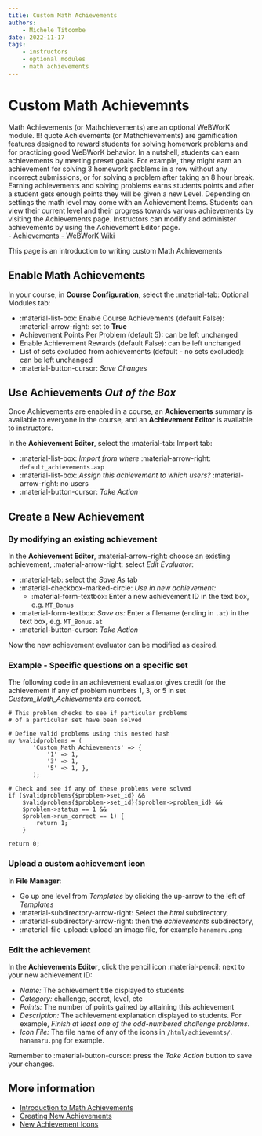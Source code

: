 ```yaml
---
title: Custom Math Achievements
authors:
    - Michele Titcombe
date: 2022-11-17
tags:
    - instructors
    - optional modules
    - math achievements
---
```


# Custom Math Achievemnts

Math Achievements (or Mathchievements) are an optional WeBWorK module.
!!! quote
    Achievements (or Mathchievements) are gamification features designed
    to reward students for solving homework problems and for practicing good WeBWorK behavior.
    In a nutshell, students can earn achievements by meeting preset goals.
    For example, they might earn an achievement for solving 3 homework problems
    in a row without any incorrect submissions,
    or for solving a problem after taking an 8 hour break.
    Earning achievements and solving problems earns students points
    and after a student gets enough points they will be given a new Level.
    Depending on settings the math level may come with an Achievement Items.
    Students can view their current level and their progress towards various achievements
    by visiting the Achievements page.
    Instructors can modify and administer achievements by using the Achievement Editor page.  
    - [Achievements - WeBWorK Wiki][wiki]

This page is an introduction to writing custom Math Achievements

## Enable Math Achievements

In your course, in **Course Configuration**, select the :material-tab: Optional Modules tab:

* :material-list-box: Enable Course Achievements (default False): :material-arrow-right: set to **True**
* Achievement Points Per Problem (default 5): can be left unchanged
* Enable Achievement Rewards (default False): can be left unchanged
* List of sets excluded from achievements (default - no sets excluded): can be left unchanged
* :material-button-cursor: _Save Changes_

## Use Achievements _Out of the Box_

Once Achievements are enabled in a course,
an **Achievements** summary is available to everyone in the course,
and an **Achievement Editor** is available to instructors.

In the **Achievement Editor**, select the :material-tab: Import tab:

* :material-list-box: _Import from where_ :material-arrow-right: `default_achievements.axp`
* :material-list-box: _Assign this achievement to which users?_ :material-arrow-right: no users
* :material-button-cursor: _Take Action_

## Create a New Achievement

### By modifying an existing achievement

In the **Achievement Editor**, :material-arrow-right: choose an existing achievement,
:material-arrow-right: select _Edit Evaluator_:

* :material-tab: select the _Save As_ tab
* :material-checkbox-marked-circle: _Use in new achievement:_
    - :material-form-textbox: Enter a new achievement ID in the text box, e.g. `MT_Bonus`
* :material-form-textbox: _Save as:_ Enter a filename (ending in `.at`) in the text box, e.g. `MT_Bonus.at`
* :material-button-cursor: _Take Action_

Now the new achievement evaluator can be modified as desired.

### Example - Specific questions on a specific set

The following code in an achievement evaluator gives credit for the achievement
if any of problem numbers 1, 3, or 5 in set _Custom_Math_Achievements_ are correct.

``` pg
# This problem checks to see if particular problems
# of a particular set have been solved

# Define valid problems using this nested hash
my %validproblems = (
       'Custom_Math_Achievements' => { 
           '1' => 1, 
           '3' => 1, 
           '5' => 1, }, 
       );

# Check and see if any of these problems were solved
if ($validproblems{$problem->set_id} &&
    $validproblems{$problem->set_id}{$problem->problem_id} &&
    $problem->status == 1 &&
    $problem->num_correct == 1) {
        return 1;
    }

return 0;
```

### Upload a custom achievement icon

In **File Manager**:

* Go up one level from _Templates_ by clicking the up-arrow to the left of _Templates_
* :material-subdirectory-arrow-right: Select the _html_ subdirectory,
* :material-subdirectory-arrow-right: then the _achievements_ subdirectory,
* :material-file-upload: upload an image file, for example `hanamaru.png`

### Edit the achievement

In the **Achievements Editor**, click the pencil icon :material-pencil: next to your new achievement ID:

* _Name:_ The achievement title displayed to students
* _Category:_ challenge, secret, level, etc
* _Points:_ The number of points gained by attaining this achievement
* _Description:_ The achievement explanation displayed to students.  For example, _Finish at least one of the odd-numbered challenge problems_.
* _Icon File:_ The file name of any of the icons in `/html/achievemnts/`.  `hanamaru.png` for example.

Remember to :material-button-cursor: press the _Take Action_ button to save your changes.

## More information

* [Introduction to Math Achievements][wiki]
* [Creating New Achievements](https://webwork.maa.org/wiki/Achievement_Evaluator#Creating_New_Achievements)
* [New Achievement Icons](https://openwebwork.org/2022/01/25/new-level-badges-and-achievement-icons-for-webwork/)

[wiki]: (https://webwork.maa.org/wiki/Achievements)
